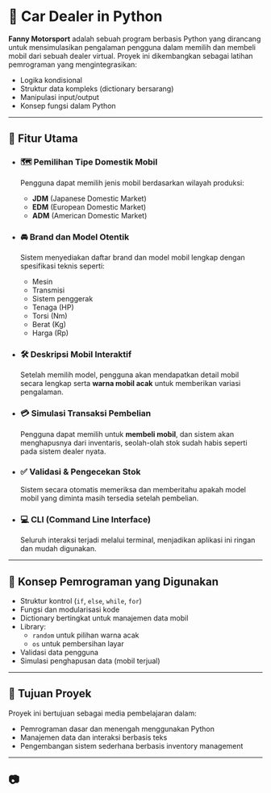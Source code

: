 # 🚗 Car Dealer in Python

**Fanny Motorsport** adalah sebuah program berbasis Python yang dirancang untuk mensimulasikan pengalaman pengguna dalam memilih dan membeli mobil dari sebuah dealer virtual. Proyek ini dikembangkan sebagai latihan pemrograman yang mengintegrasikan:

- Logika kondisional
- Struktur data kompleks (dictionary bersarang)
- Manipulasi input/output
- Konsep fungsi dalam Python

---

## 🔧 Fitur Utama

- ### 🗺️ Pemilihan Tipe Domestik Mobil
  Pengguna dapat memilih jenis mobil berdasarkan wilayah produksi:
  - **JDM** (Japanese Domestic Market)
  - **EDM** (European Domestic Market)
  - **ADM** (American Domestic Market)

- ### 🚘 Brand dan Model Otentik
  Sistem menyediakan daftar brand dan model mobil lengkap dengan spesifikasi teknis seperti:
  - Mesin
  - Transmisi
  - Sistem penggerak
  - Tenaga (HP)
  - Torsi (Nm)
  - Berat (Kg)
  - Harga (Rp)

- ### 🛠️ Deskripsi Mobil Interaktif
  Setelah memilih model, pengguna akan mendapatkan detail mobil secara lengkap serta **warna mobil acak** untuk memberikan variasi pengalaman.

- ### 💳 Simulasi Transaksi Pembelian
  Pengguna dapat memilih untuk **membeli mobil**, dan sistem akan menghapusnya dari inventaris, seolah-olah stok sudah habis seperti pada sistem dealer nyata.

- ### ✅ Validasi & Pengecekan Stok
  Sistem secara otomatis memeriksa dan memberitahu apakah model mobil yang diminta masih tersedia setelah pembelian.

- ### 💻 CLI (Command Line Interface)
  Seluruh interaksi terjadi melalui terminal, menjadikan aplikasi ini ringan dan mudah digunakan.

---

## 🧠 Konsep Pemrograman yang Digunakan

- Struktur kontrol (`if`, `else`, `while`, `for`)
- Fungsi dan modularisasi kode
- Dictionary bertingkat untuk manajemen data mobil
- Library:
  - `random` untuk pilihan warna acak
  - `os` untuk pembersihan layar
- Validasi data pengguna
- Simulasi penghapusan data (mobil terjual)

---

## 🎯 Tujuan Proyek

Proyek ini bertujuan sebagai media pembelajaran dalam:
- Pemrograman dasar dan menengah menggunakan Python
- Manajemen data dan interaksi berbasis teks
- Pengembangan sistem sederhana berbasis inventory management

---

## 📷
